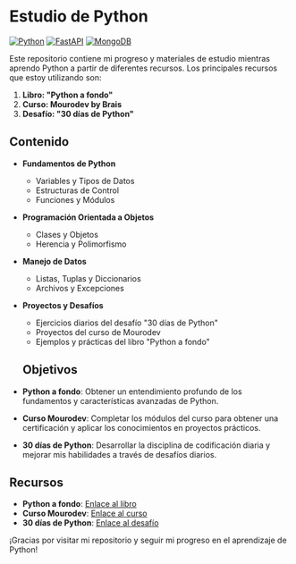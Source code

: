 # Estudio de Python

[![Python](https://img.shields.io/badge/Python-3.10+-yellow?style=for-the-badge&logo=python&logoColor=white&labelColor=101010)](https://python.org)
[![FastAPI](https://img.shields.io/badge/FastAPI-0.88.0+-00a393?style=for-the-badge&logo=fastapi&logoColor=white&labelColor=101010)](https://fastapi.tiangolo.com)
[![MongoDB](https://img.shields.io/badge/MongoDB-6.0+-00684A?style=for-the-badge&logo=mongodb&logoColor=white&labelColor=101010)](https://www.mongodb.com)

Este repositorio contiene mi progreso y materiales de estudio mientras aprendo Python a partir de diferentes recursos. Los principales recursos que estoy utilizando son:

1. **Libro: "Python a fondo"**
2. **Curso: Mourodev by Brais**
3. **Desafío: "30 días de Python"**

## Contenido

- **Fundamentos de Python**
  - Variables y Tipos de Datos
  - Estructuras de Control
  - Funciones y Módulos
- **Programación Orientada a Objetos**
  - Clases y Objetos
  - Herencia y Polimorfismo
- **Manejo de Datos**
  - Listas, Tuplas y Diccionarios
  - Archivos y Excepciones
- **Proyectos y Desafíos**

  - Ejercicios diarios del desafío "30 días de Python"
  - Proyectos del curso de Mourodev
  - Ejemplos y prácticas del libro "Python a fondo"

  ## Objetivos

- **Python a fondo**: Obtener un entendimiento profundo de los fundamentos y características avanzadas de Python.
- **Curso Mourodev**: Completar los módulos del curso para obtener una certificación y aplicar los conocimientos en proyectos prácticos.
- **30 días de Python**: Desarrollar la disciplina de codificación diaria y mejorar mis habilidades a través de desafíos diarios.

## Recursos

- **Python a fondo**: [Enlace al libro](https://elpythonista.com/python-a-fondo)
- **Curso Mourodev**: [Enlace al curso](https://www.youtube.com/watch?v=Kp4Mvapo5kc&list=PLNdFk2_brsRdgQXLIlKBXQDeRf3qvXVU_)
- **30 días de Python**: [Enlace al desafío](https://github.com/Asabeneh/30-Days-Of-Python)

¡Gracias por visitar mi repositorio y seguir mi progreso en el aprendizaje de Python!
